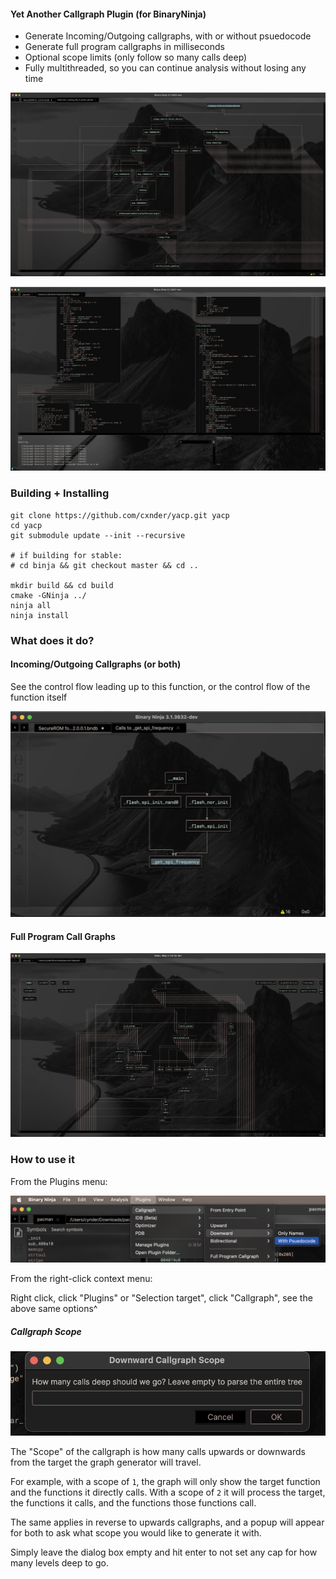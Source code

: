 #### Yet Another Callgraph Plugin (for BinaryNinja)

* Generate Incoming/Outgoing callgraphs, with or without psuedocode
* Generate full program callgraphs in milliseconds
* Optional scope limits (only follow so many calls deep)
* Fully multithreaded, so you can continue analysis without losing any time

![downward call graph](./.github/downward.png)

![full with code](./.github/full_with_code.png)

### Building + Installing

```
git clone https://github.com/cxnder/yacp.git yacp
cd yacp
git submodule update --init --recursive

# if building for stable:
# cd binja && git checkout master && cd ..

mkdir build && cd build
cmake -GNinja ../
ninja all
ninja install
```

### What does it do?

#### Incoming/Outgoing Callgraphs (or both)

See the control flow leading up to this function, or the control flow of the function itself

![](.github/upwards.png)

#### Full Program Call Graphs

![](.github/full_program.png)


### How to use it

From the Plugins menu:

![img.png](.github/topMenu.png)

From the right-click context menu:

Right click, click "Plugins" or "Selection target", click "Callgraph", see the above same options^

##### Callgraph Scope

![scope.png](.github/scope.png)

The "Scope" of the callgraph is how many calls upwards or downwards from the target the graph generator will travel.

For example, with a scope of `1`, the graph will only show the target function and the functions it directly calls. 
With a scope of `2` it will process the target, the functions it calls, and the functions those functions call. 

The same applies in reverse to upwards callgraphs, and a popup will appear for both to ask what scope you would like to
generate it with.

Simply leave the dialog box empty and hit enter to not set any cap for how many levels deep to go.